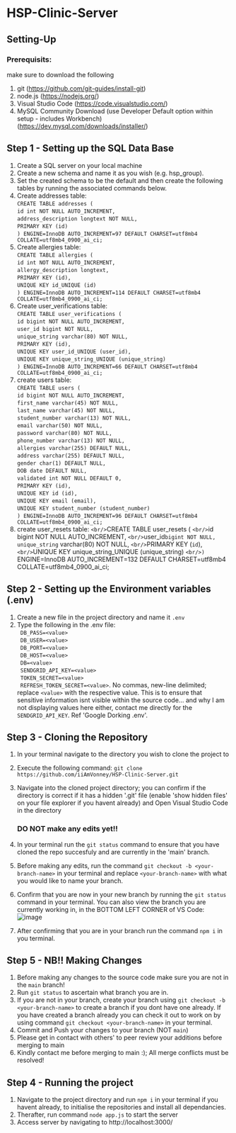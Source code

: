 # HSP-Clinic-Server


## Setting-Up
### Prerequisits:
make sure to download the following

1) git (https://github.com/git-guides/install-git)
2) node.js (https://nodejs.org/)
3) Visual Studio Code (https://code.visualstudio.com/)
4) MySQL Community Download (use Developer Default option within setup - includes Workbench) (https://dev.mysql.com/downloads/installer/)

## Step 1 - Setting up the SQL Data Base

1) Create a SQL server on your local machine
2) Create a new schema and name it as you wish (e.g. hsp_group).
3) Set the created schema to be the default and then create the following tables by running the associated commands below.
4) Create addresses table: 
  <br/>`CREATE TABLE addresses (
  `<br/>`id int NOT NULL AUTO_INCREMENT,
  `<br/>`address_description longtext NOT NULL,
  `<br/>`PRIMARY KEY (id)
  `<br/>`) ENGINE=InnoDB AUTO_INCREMENT=97 DEFAULT CHARSET=utf8mb4 COLLATE=utf8mb4_0900_ai_ci;`
3) Create allergies table:
   <br/>`CREATE TABLE allergies (
  `<br/>`id int NOT NULL AUTO_INCREMENT,
  `<br/>`allergy_description longtext,
  `<br/>`PRIMARY KEY (id),
  `<br/>` UNIQUE KEY id_UNIQUE (id)
  `<br/>`) ENGINE=InnoDB AUTO_INCREMENT=114 DEFAULT CHARSET=utf8mb4 COLLATE=utf8mb4_0900_ai_ci;`
3) Create user_verifications table:
   <br/>`CREATE TABLE user_verifications (
  `<br/>`id bigint NOT NULL AUTO_INCREMENT,
  `<br/>`user_id bigint NOT NULL,
  `<br/>`unique_string varchar(80) NOT NULL,
  `<br/>`PRIMARY KEY (id),
  `<br/>`UNIQUE KEY user_id_UNIQUE (user_id),
  `<br/>`UNIQUE KEY unique_string_UNIQUE (unique_string)
  `<br/>`) ENGINE=InnoDB AUTO_INCREMENT=66 DEFAULT CHARSET=utf8mb4 COLLATE=utf8mb4_0900_ai_ci;`
4) create users table:
   <br/>`CREATE TABLE users ( 
  `<br/>`id bigint NOT NULL AUTO_INCREMENT,
  `<br/>`first_name varchar(45) NOT NULL,
  `<br/>`last_name varchar(45) NOT NULL,
  `<br/>`student_number varchar(13) NOT NULL,
  `<br/>`email varchar(50) NOT NULL,
  `<br/>`password varchar(80) NOT NULL,
  `<br/>`phone_number varchar(13) NOT NULL,
  `<br/>`allergies varchar(255) DEFAULT NULL,
  `<br/>`address varchar(255) DEFAULT NULL,
  `<br/>`gender char(1) DEFAULT NULL,
  `<br/>`DOB date DEFAULT NULL,
  `<br/>`validated int NOT NULL DEFAULT 0,
  `<br/>`PRIMARY KEY (id),
  `<br/>`UNIQUE KEY id (id),
  `<br/>`UNIQUE KEY email (email),
  `<br/>`UNIQUE KEY student_number (student_number)
  `<br/>`) ENGINE=InnoDB AUTO_INCREMENT=96 DEFAULT CHARSET=utf8mb4 COLLATE=utf8mb4_0900_ai_ci;`
  4) create user_resets table:
  `<br/>`CREATE TABLE user_resets (
  `<br/>`id bigint NOT NULL AUTO_INCREMENT,
  `<br/>`user_id` bigint NOT NULL,
  `<br/>`unique_string` varchar(80) NOT NULL,
  `<br/>`PRIMARY KEY (`id`),
  `<br/>`UNIQUE KEY unique_string_UNIQUE (unique_string)
  `<br/>)` ENGINE=InnoDB AUTO_INCREMENT=132 DEFAULT CHARSET=utf8mb4 COLLATE=utf8mb4_0900_ai_ci;




## Step 2 - Setting up the Environment variables (.env)

1) Create a new file in the project directory and name it `.env`
2) Type the following in the .env file:
  <br/>` DB_PASS=<value>`<br/>`
    DB_USER=<value>`<br/>`
    DB_PORT=<value>`<br/>`
    DB_HOST=<value>`<br/>`
    DB=<value>`<br/>`
    SENDGRID_API_KEY=<value>`<br/>`
    TOKEN_SECRET=<value>`<br/>`
    REFRESH_TOKEN_SECRET=<value>`. No commas, new-line delimited; replace `<value>` with the respective value. This is to ensure that sensitive information isnt visible within the source code... and why I am not displaying values here either, contact me directly for the `SENDGRID_API_KEY`. Ref 'Google Dorking .env'.

## Step 3 - Cloning the Repository

1) In your terminal navigate to the directory you wish to clone the project to 
2) Execute the following command: `git clone https://github.com/iiAmVonney/HSP-Clinic-Server.git`
3) Navigate into the cloned project directory; you can confirm if the directory is correct if it has a hidden '.git' file (enable 'show hidden files' on your file explorer if you havent already) and Open Visual Studio Code in the directory 
    ### DO NOT make any edits yet!!
5) In your terminal run the `git status` command to ensure that you have cloned the repo succesfuly and are currently in the 'main' branch.
6) Before making any edits, run the command `git checkout -b <your-branch-name>` in your terminal and replace `<your-branch-name>` with what you would like to name your branch.
7) Confirm that you are now in your new branch by running the `git status` command in your terminal. You can also view the branch you are currently working in, in the BOTTOM LEFT CORNER of VS Code: 
![image](https://user-images.githubusercontent.com/86348684/181617016-17c657b1-ff43-40c6-87ec-77d27ebf9052.png)

8) After confirming that you are in your branch run the command `npm i` in you terminal.

## Step 5 - NB!! Making Changes

1) Before making any changes to the source code make sure you are not in the `main` branch!
2) Run `git status` to ascertain what branch you are in.
3) If you are not in your branch, create your branch using `git checkout -b <your-branch-name>` to create a branch if you dont have one already. If you have created a branch already you can check it out to work on by using command `git checkout <your-branch-name>` in your terminal.
4) Commit and Push your changes to your branch (NOT `main`)
5) Please get in contact with others' to peer review your additions before merging to main
6) Kindly contact me before merging to main :); All merge conflicts must be resolved!

  
## Step 4 - Running the project
 
1) Navigate to the project directory and run `npm i` in your terminal if you havent already, to initialise the repositories and install all dependancies.
2) Therafter, run command `node app.js` to start the server
3) Access server by navigating to http://localhost:3000/


